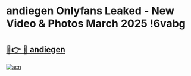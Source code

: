 # andiegen Onlyfans Leaked - New Video & Photos March 2025 !6vabg

# <h2><a href="https://40huov.iuczelnia.edu.pl?title=andiegen&ref=6vabg">🔗👉 🔴 andiegen</a></h2>

[![acn](https://github.com/user-attachments/assets/0f9c940e-d8b0-45ae-aac7-cd30a18b3e1c)](https://40huov.iuczelnia.edu.pl?title=andiegen&ref=6vabg)

